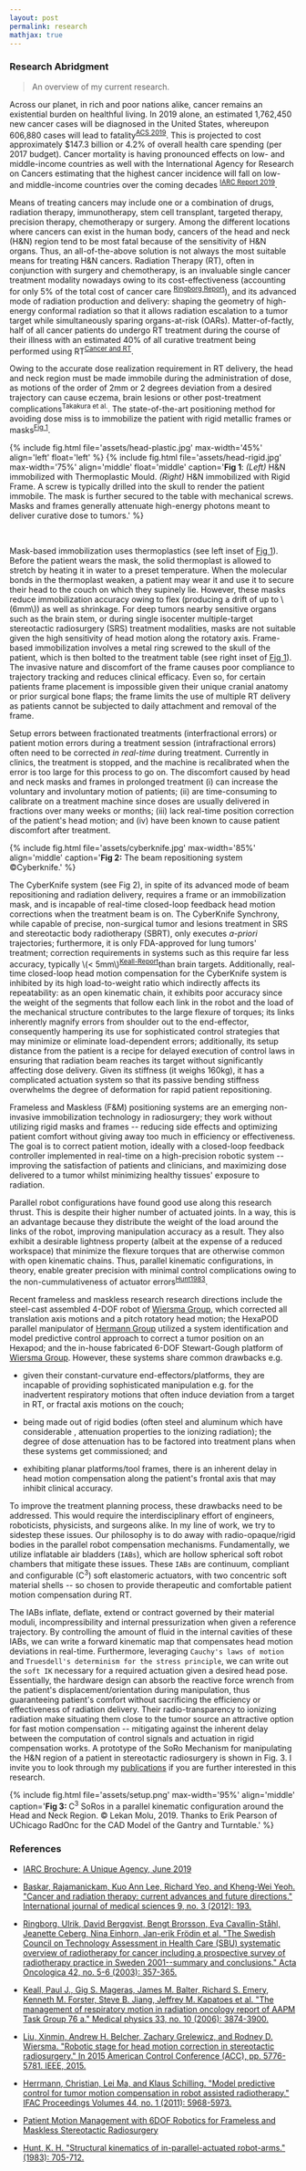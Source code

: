```yaml
---
layout: post
permalink: research
mathjax: true
---
```


<?php include_once("analyticstracking.php") ?>


<a name="research"></a>
### Research Abridgment

> An overview of my current research.


Across our planet, in rich and poor nations alike, cancer remains an existential burden on healthful living.  In 2019 alone, an estimated 1,762,450 new cancer cases will be diagnosed in the United States, whereupon 606,880 cases will lead to fatality<sup>[ACS 2019](https://www.cancer.org/research/cancer-facts-statistics/all-cancer-facts-figures/cancer-facts-figures-2019.html)</sup>. This is projected to cost approximately $147.3 billion or 4.2% of overall health care spending (per 2017 budget). Cancer mortality is having pronounced effects on low- and middle-income countries as well with the International Agency for Research on Cancers estimating that the highest cancer incidence will fall on low- and middle-income countries over the coming decades <sup>[IARC Report 2019][IARC2019]</sup>. 

Means of treating cancers may include one or a combination of drugs, radiation therapy, immunotherapy,  stem cell transplant, targeted therapy, precision therapy, chemotherapy or surgery. Among the different locations where cancers can exist in the human body, cancers of the head and neck (H&N) region tend to be most fatal because of the sensitivity of  H&N organs. Thus, an all-of-the-above solution is not always the most suitable means for treating H&N cancers. 
Radiation Therapy (RT), often in conjunction with surgery and chemotherapy, is an invaluable single cancer treatment modality nowadays owing to its cost-effectiveness (accounting for only 5% of the total cost of cancer care <sup>[Ringborg Report][RingborgReport]</sup>), and its advanced mode of radiation production and delivery: shaping the geometry of high-energy  conformal radiation so that it allows radiation escalation to a tumor target while simultaneously sparing organs-at-risk (OARs). Matter-of-factly, half of all cancer patients do undergo RT treatment during the course of their illness with an estimated 40% of all  curative treatment being performed using RT<sup>[Cancer and RT](https://www.ncbi.nlm.nih.gov/pmc/articles/PMC3298009/)</sup>. <!-- Owing to its advanced radiation delivery method, RT is often the most suitable treatment method for H&N cancers. --> 

Owing to the accurate dose realization requirement in RT delivery, the head and neck region must be made immobile during the administration of dose, as motions of the order of 2mm or 2 degrees deviation from a desired trajectory can cause eczema, brain lesions or other post-treatment complications<sup>Takakura et al.</sup>. The state-of-the-art positioning method for avoiding dose miss is to immobilize the patient with rigid metallic frames or masks<sup>[Fig 1](#fig-rigid)</sup>. 

{% 
    include fig.html 
        file='assets/head-plastic.jpg' 
        max-width='45%' 
        align='left'
        float='left'
%}
{% 
    include fig.html 
        file='assets/head-rigid.jpg' 
        max-width='75%' 
        align='middle'
        float='middle'
        caption='<b>Fig 1</b>: <i>(Left)</i> H&N immobilized with Thermoplastic Mould. <i>(Right)</i> H&N immobilized with Rigid Frame. A screw is typically drilled into the skull to render the patient immobile. The mask is further secured to the table with mechanical screws. Masks and frames generally attenuate high-energy photons meant to deliver curative dose to tumors.'
%}

<br>

Mask-based immobilization uses thermoplastics  (see left inset of [Fig 1](#fig-rigid)). Before the patient wears the mask, the solid thermoplast is allowed to stretch by heating it in water to a preset temperature. When the molecular bonds in the thermoplast weaken, a patient may wear it and use it to secure their head to the couch on which they supinely lie. However, these masks reduce immobilization accuracy owing to flex (producing a drift of up to \\(6mm\\)) as well as shrinkage. For deep tumors nearby sensitive organs such as the brain stem, or during single isocenter multiple-target stereotactic radiosurgery (SRS) treatment modalities, masks are not suitable given the high sensitivity of head motion along the rotatory axis.
Frame-based immobilization involves a metal ring screwed to the skull of the patient, which is then bolted to the treatment table (see right inset of [Fig 1](#fig-rigid)). The invasive nature and discomfort of the frame causes poor compliance to trajectory tracking and reduces clinical efficacy. Even so, for certain patients frame placement is impossible given their unique cranial anatomy or prior surgical bone flaps; the frame limits the use of multiple RT delivery as patients cannot be subjected to daily attachment and removal of the frame. 

Setup errors between fractionated treatments (interfractional errors) or patient motion errors during a treatment session (intrafractional errors) often need to be corrected _in real-time_ during treatment. Currently in clinics, the treatment is stopped, and the machine is recalibrated when the error is too large for this process to go on. The discomfort caused by head and neck masks and frames in prolonged treatment (i) can increase the voluntary and involuntary motion of  patients; (ii) are time-consuming to calibrate on a treatment machine since doses are usually delivered in fractions over many weeks or months; (iii) lack real-time position correction of the patient's head motion; and (iv) have been known to cause patient discomfort after treatment. 


{% 
    include fig.html 
        file='assets/cyberknife.jpg' 
        max-width='85%' 
        align='middle'
        caption='<b>Fig 2:</b> The beam repositioning system ©Cyberknife.'
%}
<br>

The CyberKnife system (see Fig 2), in spite of its advanced mode of beam repositioning and radiation delivery, requires a frame or an immobilization mask, and is incapable of real-time closed-loop feedback head motion corrections when the treatment beam is on. The CyberKnife Synchrony, while capable of precise, non-surgical tumor and lesions treatment in SRS and stereotactic body radiotherapy (SBRT), only executes _a-priori_ trajectories; furthermore, it is only FDA-approved for lung tumors' treatment; correction requirements in systems such as this require far less accuracy, typically \\(< 5mm\\)<sup>[Keall-Report]</sup>than brain targets. Additionally, real-time closed-loop head motion compensation for the CyberKnife system is inhibited by its high load-to-weight ratio which indirectly affects its repeatability: as an open kinematic chain, it exhibits poor accuracy since the weight of the segments that follow each link in the robot and the load of the mechanical structure contributes to the large flexure of torques; its links inherently magnify errors from shoulder out to the end-effector, consequently hampering its use for sophisticated control strategies that may minimize or eliminate load-dependent errors; additionally, its setup distance from the patient is a recipe for delayed execution of control laws in ensuring that radiation beam reaches its target without significantly affecting dose delivery. Given its stiffness (it weighs 160kg), it has a complicated actuation system so that its passive bending stiffness overwhelms the degree of deformation for rapid patient repositioning. 

Frameless and Maskless (F&M) positioning systems are an emerging non-invasive immobilization technology in radiosurgery; they work without utilizing rigid masks and frames -- reducing side effects and optimizing patient comfort without giving away too much in efficiency or effectiveness. The goal is to correct patient motion, ideally with a closed-loop feedback controller implemented  in real-time on a high-precision robotic system -- improving the satisfaction of patients and clinicians, and maximizing dose delivered to a tumor whilst minimizing healthy tissues' exposure to radiation. 

Parallel robot configurations have found good use along this research thrust. This is despite their higher number of actuated joints. In a way, this is an advantage because they distribute the weight of the load around the links of the robot, improving manipulation accuracy as a result. They also exhibit a desirable lightness property (albeit at the expense of a reduced workspace) that minimize the flexure torques that are otherwise common with open kinematic chains. Thus, parallel kinematic configurations, in theory, enable greater precision with minimal control complications owing to the non-cummulativeness of actuator errors<sup>[Hunt1983]</sup>.

Recent frameless and maskless research research directions include the steel-cast assembled 4-DOF robot of [Wiersma Group][Xinmin4DOF], which corrected all translation axis motions and a pitch rotatory head motion; the HexaPOD parallel manipulator of [Hermann Group][HerrmannHexaPODMPC] utilized a system identification and model predictive control approach to correct a tumor position on an Hexapod; and the in-house fabricated 6-DOF Stewart-Gough platform of [Wiersma Group][BelcherThesis]. However, these systems share common drawbacks e.g.

+ given their constant-curvature end-effectors/platforms, they are incapable of providing sophisticated manipulation e.g. for the inadvertent respiratory motions that often induce deviation from a target in RT, or fractal axis motions on the couch;
    
+ being made out of rigid bodies (often steel and aluminum which have considerable , attenuation properties to the ionizing radiation); the degree of dose attenuation has to be factored into treatment plans when these systems get commissioned; and
    
+ exhibiting planar platforms/tool frames, there is an inherent delay in head motion compensation along the patient's frontal axis that may inhibit clinical accuracy.
 
To improve the treatment planning process, these drawbacks need to be addressed. This would require the interdisciplinary effort of engineers, roboticists, physicists, and surgeons alike. In my line of work, we try to sidestep these issues. Our philosophy is to do away with radio-opaque/rigid bodies in the parallel robot compensation mechanisms. Fundamentally, we utilize inflatable air bladders (`IABs`), which are hollow spherical soft robot chambers that mitigate these issues. These `IABs` are continuum, compliant and configurable (C<sup>3</sup>) soft elastomeric actuators, with two concentric soft material shells -- so chosen to provide therapeutic and comfortable patient motion compensation during RT. 

<!-- Most of my PhD work was focussed on a system identification and statistical approach to their modeling; owing to their medium fidelity in control scenarios, I mitigated unmodeled dynamics and model uncertainties using standard techniques from indirect adaptive control (with projection to handle unbounded errors), optimal control (for setpoint/trajectory regulation) and some neural network adaptive control laws to mitigate unmodeled uncertainties in the system model. In the latter part of my PhD, I started thinking more about deriving closed-form expressions for their kinematics. With continuum mechanics and elastic deformations, we are now able to derive the `soft ik`,  and the dynamical model that governs their deformation. This is derived from `Cauchy's laws of motion` and `Truesdell's determinism for the stress principle`. Writing the direct kinematics of the mechanism becomes a relatively easier problem, allowing for elegant mathematical formulae in predicting a deformation behavior under a given stress and/or internal pressurization.   -->

The IABs inflate, deflate, extend or contract governed by their material moduli, incompressibility and internal pressurization when given a reference trajectory. By controlling the amount of fluid in the internal cavities of these IABs, we can write a forward kinematic map that compensates head motion deviations in real-time. Furthermore, leveraging `Cauchy's laws of motion` and `Truesdell's determinism for the stress principle`, we can write out the `soft IK` necessary for a required actuation given a desired head pose. Essentially, the hardware design can absorb the reactive force wrench from the patient's displacement/orientation during manipulation, thus guaranteeing patient's comfort without sacrificing the efficiency or effectiveness of radiation delivery. Their radio-transparency to ionizing radiation make situating them close to the tumor source an attractive option for fast motion compensation -- mitigating against the inherent delay between the computation of control signals and actuation in rigid compensation works. A prototype of the SoRo Mechanism for manipulating the H&N region of a patient in stereotactic radiosurgery is shown in Fig. 3. I invite you to look through my [publications](/pubs) if you are further interested in this research.

{% 
    include fig.html 
        file='assets/setup.png' 
        max-width='95%' 
        align='middle'
        caption='<b>Fig 3: </b>C<sup>3</sup> SoRos in a parallel kinematic configuration around the Head and Neck Region. © Lekan Molu, 2019. Thanks to Erik Pearson of UChicago RadOnc for the CAD Model of the Gantry and Turntable.'
%}
<br>

<!-- 
For more background on this research, head over to [our group page](https://radonc.uchicago.edu/) and see our publications. -->

<!-- In a broader scope, my work explores better model representation in dynamical systems using state-of-the-art neural network function approximators, for example in adaptive control or model predictive control of complex nonlinear systems. My background is in Physics and Control theory and I spend my research exploring better ways of automating motion alignment correction systems in clinical cancer radiotherapy of malignant cancers of the head and neck region. The novelty of my work includes (i) the design and use of soft robots with morphological computation properties to dynamically adjust patient motion along desired degrees of freedom during cancer radiotherapy treatment; (ii) leveraging Cosserat's beam theory, nonlinear deformation theory, finite elastic deformation, Luh's algorithm, and screw theory for the kinodynamic planning and execution of trajectories by these soft and semi-rigid continuum robots. -->

<!--
#### Research Background

In stereotactic radiosurgery of the head and neck region, patients are typically positioned in a supine manner on a 6-DOF robotic couch for motion alignment correction with respect to an incident radiation. As such, the precision of delivery of radiation dose to target tumor is extremely important. Target miss in dosimetry angle or errors arising from patient positioning have been known to cause eczema, brain complications, and the exposure of organs at risks.
{% include fig.html
max-width="200px" file="/imgs/homepage/igrt_setup.jpg" alt="igrt setup"
float="right"  border="1px dotted black"  margin="0px 0px 15px 20px" align="right"
 %}
To prevent the patient from drifting from pre-calibrated pose on the 6-DOF robotic treatment couch, clinicians fixate metallic rings/frames, or elastic plastic masks on the patient's head and neck region so that involuntary motion by the patient is greatly minimized. But the use of such rings or masks have undesirable effects such as attenuating the radiation beam (thus minimizing incident dose and treatment efficacy), or making the patient uncomfortable.
The majority of such masks employed do not compensate for real-time patient deviation from planned targets. To compensate for such drifts, I proposed a [neuro-adaptive controller][iros-paper] for a network of compliant soft-robot systems to automatically move the patient's head and neck to desired pose based on a learning based finite-state machine.

{% include fig.html
max-width="100px" file="/imgs/homepage/moveit.jpg" alt="igrt setup"
float="right"  border="1px dotted black"  margin="0px 0px 15px 20px" align="right"
 %}

The idea is that by actuating elastomeric polymer enclosures that inflate or deflate based on the amount of air that is sent into them or by the amount of pressure that is exerted on them by a human-body part (such as the head or neck), one can achieve a desired level of pose in frameless or maskless radiotherapy without sacrificing patient comfort or treatment efficacy as existing technologies allow. -->



### References 

[IARC2019]: https://www.iarc.fr/wp-content/uploads/2019/07/IARC-brochure-EN-June_2019.pdf

+ [IARC Brochure: A Unique Agency, June 2019][IARC2019]

[Baskar19]: https://scholar.google.com/scholar_url?url=https://www.ncbi.nlm.nih.gov/pmc/articles/pmc3298009/&hl=en&sa=T&oi=gsb-gga&ct=res&cd=0&d=2296803199726912578&ei=PPy_XYKPCYeQmAGr1puoAg&scisig=AAGBfm2Gk_oOcTq0QajQZ4Vp_bf9IiIEQg 

+ [Baskar, Rajamanickam, Kuo Ann Lee, Richard Yeo, and Kheng-Wei Yeoh. "Cancer and radiation therapy: current advances and future directions." International journal of medical sciences 9, no. 3 (2012): 193.][Baskar19]

[RingborgReport]: https://scholar.google.com/scholar_url?url=https://www.tandfonline.com/doi/pdf/10.1080/02841860310010826&hl=en&sa=T&oi=gsb-gga&ct=res&cd=0&d=9053926701978851676&ei=gPu_XaaRD8rtmQHY7L-ICg&scisig=AAGBfm1hoZbHKgpFcqBS5JeEyBDQc6N5Mg

+ [Ringborg, Ulrik, David Bergqvist, Bengt Brorsson, Eva Cavallin-Ståhl, Jeanette Ceberg, Nina Einhorn, Jan-erik Frödin et al. "The Swedish Council on Technology Assessment in Health Care (SBU) systematic overview of radiotherapy for cancer including a prospective survey of radiotherapy practice in Sweden 2001--summary and conclusions." Acta Oncologica 42, no. 5-6 (2003): 357-365.][RingborgReport]

+ [Keall, Paul J., Gig S. Mageras, James M. Balter, Richard S. Emery, Kenneth M. Forster, Steve B. Jiang, Jeffrey M. Kapatoes et al. "The management of respiratory motion in radiation oncology report of AAPM Task Group 76 a." Medical physics 33, no. 10 (2006): 3874-3900.][Keall-Report]

[Keall-Report]: https://scholar.google.com/scholar_url?url=https://aapm.onlinelibrary.wiley.com/doi/full/10.1118/1.2349696&hl=en&sa=T&oi=gsb-gga&ct=res&cd=0&d=16883262995404466763&ei=kPG_XbPSBM32mQHzlZmoAw&scisig=AAGBfm0_dEagRqfdmdv2HRGW96vZ4Y8Vxw

+ [Liu, Xinmin, Andrew H. Belcher, Zachary Grelewicz, and Rodney D. Wiersma. "Robotic stage for head motion correction in stereotactic radiosurgery." In 2015 American Control Conference (ACC), pp. 5776-5781. IEEE, 2015.][Xinmin4DOF]

[Xinmin4DOF]: https://scholar.google.com/scholar_url?url=https://www.researchgate.net/profile/Xinmin_Liu2/publication/282928634_Robotic_stage_for_head_motion_correction_in_stereotactic_radiosurgery/links/5693b99408ae820ff0727bb5/Robotic-stage-for-head-motion-correction-in-stereotactic-radiosurgery.pdf&hl=en&sa=T&oi=gsb-gga&ct=res&cd=0&d=306093932951640353&ei=5fK_Xej2KIjTmQH4ho_oBw&scisig=AAGBfm01ovpaXREjk99p5H5DtD2mXLprAA

+ [Herrmann, Christian, Lei Ma, and Klaus Schilling. "Model predictive control for tumor motion compensation in robot assisted radiotherapy." IFAC Proceedings Volumes 44, no. 1 (2011): 5968-5973.][HerrmannHexaPODMPC]

[HerrmannHexaPODMPC]: https://scholar.google.com/scholar_url?url=https://www.sciencedirect.com/science/article/pii/S147466701644560X&hl=en&sa=T&oi=gsb&ct=res&cd=0&d=12168071717874672865&ei=FfO_XY2MOIeQmAGr1puoAg&scisig=AAGBfm3ImR8PwLFO61aeFdeeorV6DpLtqw

+ [Patient Motion Management with 6DOF Robotics for Frameless and Maskless Stereotactic Radiosurgery][BelcherThesis]

[BelcherThesis]: https://scholar.google.com/scholar_url?url=http://search.proquest.com/openview/c8ffdee64db65e61136903fcfc899c07/1%3Fpq-origsite%3Dgscholar%26cbl%3D18750%26diss%3Dy%26casa_token%3DRyN4hR-RX8cAAAAA:lfnvPQ8e9anJyXH_PlGRZkWVs3C7QnyXufLaz4sgk-6RbldrubjV5hn-9SNYoLb8lSBgbMkA-A&hl=en&sa=T&oi=gsb-gga&ct=res&cd=0&d=6826969054585395406&ei=SfO_XemdBYeQmAGr1puoAg&scisig=AAGBfm2cw00mWWKT2yCH8irjsl3oasping

+ [Hunt, K. H. "Structural kinematics of in-parallel-actuated robot-arms." (1983): 705-712.][Hunt1983]

[Hunt1983]: https://scholar.google.com/scholar_url?url=https://asmedigitalcollection.asme.org/mechanicaldesign/article-abstract/105/4/705/434199&hl=en&sa=T&oi=gsb&ct=res&cd=0&d=13895107842347352799&ei=Gz3AXa-3LYSSmAHvzKuQBA&scisig=AAGBfm1KATfuWQu50FZC-2s-pgn4qw-VIw
